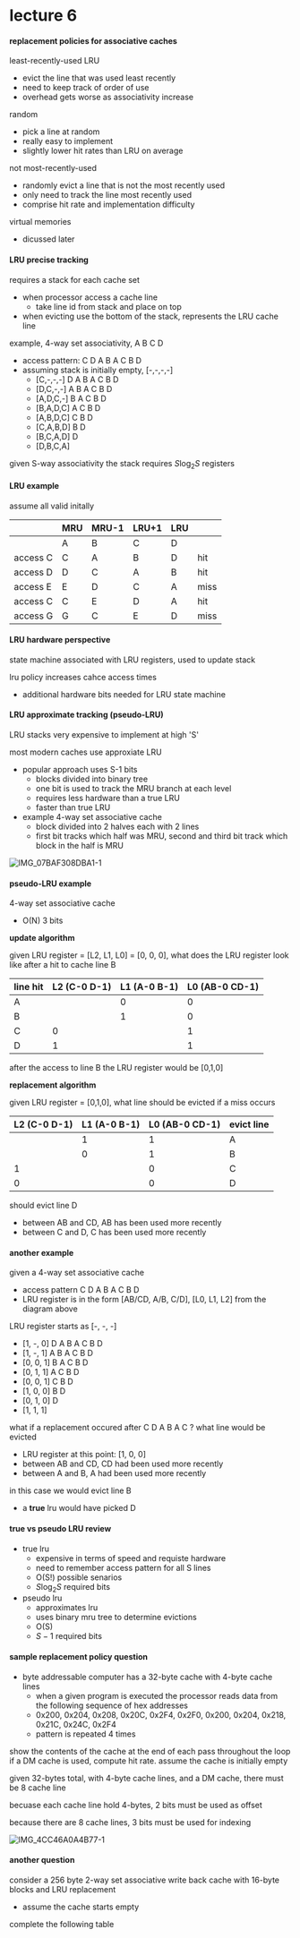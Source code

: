 # lecture 6

#### replacement policies for associative caches

least-recently-used LRU

-   evict the line that was used least recently
-   need to keep track of order of use
-   overhead gets worse as associativity increase

random

-   pick a line at random
-   really easy to implement
-   slightly lower hit rates than LRU on average

not most-recently-used

-   randomly evict a line that is not the most recently used
-   only need to track the line most recently used
-   comprise hit rate and implementation difficulty

virtual memories

-   dicussed later

#### LRU precise tracking

requires a stack for each cache set

-   when processor access a cache line
    -   take line id from stack and place on top
-   when evicting use the bottom of the stack, represents the LRU cache line

example, 4-way set associativity, A B C D

-   access pattern: C D A B A C B D
-   assuming stack is initially empty, [-,-,-,-]
    -   [C,-,-,-] D A B A C B D
    -   [D,C,-,-] A B A C B D
    -   [A,D,C,-] B A C B D
    -   [B,A,D,C] A C B D
    -   [A,B,D,C] C B D
    -   [C,A,B,D] B D
    -   [B,C,A,D] D
    -   [D,B,C,A]

given S-way associativity the stack requires $S\log_2S$ registers

#### LRU example

assume all valid initally

|          | MRU  | MRU-1 | LRU+1 | LRU  |      |
| -------- | ---- | ----- | ----- | ---- | ---- |
|          | A    | B     | C     | D    |      |
| access C | C    | A     | B     | D    | hit  |
| access D | D    | C     | A     | B    | hit  |
| access E | E    | D     | C     | A    | miss |
| access C | C    | E     | D     | A    | hit  |
| access G | G    | C     | E     | D    | miss |

#### LRU hardware perspective

state machine associated with LRU registers, used to update stack

lru policy increases cahce access times

-   additional hardware bits needed for LRU state machine

#### LRU approximate tracking (pseudo-LRU)

LRU stacks very expensive to implement at high 'S'

most modern caches use approxiate LRU

-   popular approach uses S-1 bits
    -   blocks divided into binary tree
    -   one bit is used to track the MRU branch at each level
    -   requires less hardware than a true LRU
    -   faster than true LRU
-   example 4-way set associative cache
    -   block divided into 2 halves each with 2 lines
    -   first bit tracks which half was MRU, second and third bit track which block in the half is MRU 

![IMG_07BAF308DBA1-1](./IMG_07BAF308DBA1-1.jpeg)

#### pseudo-LRU example

4-way set associative cache

-   O(N) 3 bits 


**update algorithm** 

given LRU register = [L2, L1, L0] = [0, 0, 0], what does the LRU register look like after a hit to cache line B

| line hit | L2 (C-0 D-1) | L1 (A-0 B-1) | L0 (AB-0 CD-1) |
| -------- | ------------ | ------------ | -------------- |
| A        |              | 0            | 0              |
| B        |              | 1            | 0              |
| C        | 0            |              | 1              |
| D        | 1            |              | 1              |

after the access to line B the LRU register would be [0,1,0]

**replacement algorithm**

given LRU register = [0,1,0], what line should be evicted if a miss occurs

| L2 (C-0 D-1) | L1 (A-0 B-1) | L0 (AB-0 CD-1) | evict line |
| ------------ | ------------ | -------------- | ---------- |
|              | 1            | 1              | A          |
|              | 0            | 1              | B          |
| 1            |              | 0              | C          |
| 0            |              | 0              | D          |

should evict line D

-   between AB and CD, AB has been used more recently
-   between C and D, C has been used more recently

#### another example

given a 4-way set associative cache

-   access pattern C D A B A C B D
-   LRU register is in the form [AB/CD, A/B, C/D], [L0, L1, L2] from the diagram above

LRU register starts as [-, -, -]

-   [1, -, 0] D A B A C B D
-   [1, -, 1] A B A C B D
-   [0, 0, 1] B A C B D
-   [0, 1, 1] A C B D
-   [0, 0, 1] C B D
-   [1, 0, 0] B D
-   [0, 1, 0] D
-   [1, 1, 1]


what if a replacement occured after C D A B A C ? what line would be evicted

-   LRU register at this point: [1, 0, 0]
-   between AB and CD, CD had been used more recently
-   between A and B, A had been used more recently

in this case we would evict line B

-   a **true** lru would have picked D

#### true vs pseudo LRU review

-   true lru
    -   expensive in terms of speed and requiste hardware
    -   need to remember access pattern for all S lines
    -   O(S!) possible senarios 
    -   $S\log_2S$ required bits
-   pseudo lru
    -   approximates lru
    -   uses binary mru tree to determine evictions
    -   O(S)
    -   $S-1$ required bits

#### sample replacement policy question

-   byte addressable computer has a 32-byte cache with 4-byte cache lines
    -   when a given program is executed the processor reads data from the following sequence of hex addresses
    -   0x200, 0x204, 0x208, 0x20C, 0x2F4, 0x2F0, 0x200, 0x204, 0x218, 0x21C, 0x24C, 0x2F4
    -   pattern is repeated 4 times

show the contents of the cache at the end of each pass throughout the loop if a DM cache is used, compute hit rate. assume the cache is initially empty

given 32-bytes total, with 4-byte cache lines, and a DM cache, there must be 8 cache line

becuase each cache line hold 4-bytes, 2 bits must be used as offset

because there are 8 cache lines, 3 bits must be used for indexing

![IMG_4CC46A0A4B77-1](./IMG_4CC46A0A4B77-1.jpeg)

#### another question

consider a 256 byte 2-way set associative write back cache with 16-byte blocks and LRU replacement

-   assume the cache starts empty

complete the following table
